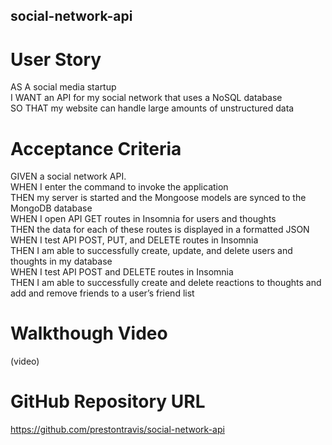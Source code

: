 ## social-network-api

# User Story  
AS A social media startup  
I WANT an API for my social network that uses a NoSQL database  
SO THAT my website can handle large amounts of unstructured data  

# Acceptance Criteria
GIVEN a social network API.  
WHEN I enter the command to invoke the application  
THEN my server is started and the Mongoose models are synced to the MongoDB database  
WHEN I open API GET routes in Insomnia for users and thoughts  
THEN the data for each of these routes is displayed in a formatted JSON  
WHEN I test API POST, PUT, and DELETE routes in Insomnia  
THEN I am able to successfully create, update, and delete users and thoughts in my database  
WHEN I test API POST and DELETE routes in Insomnia  
THEN I am able to successfully create and delete reactions to thoughts and add and remove friends to a user’s friend list  

# Walkthough Video  
(video)

# GitHub Repository URL  
https://github.com/prestontravis/social-network-api  
